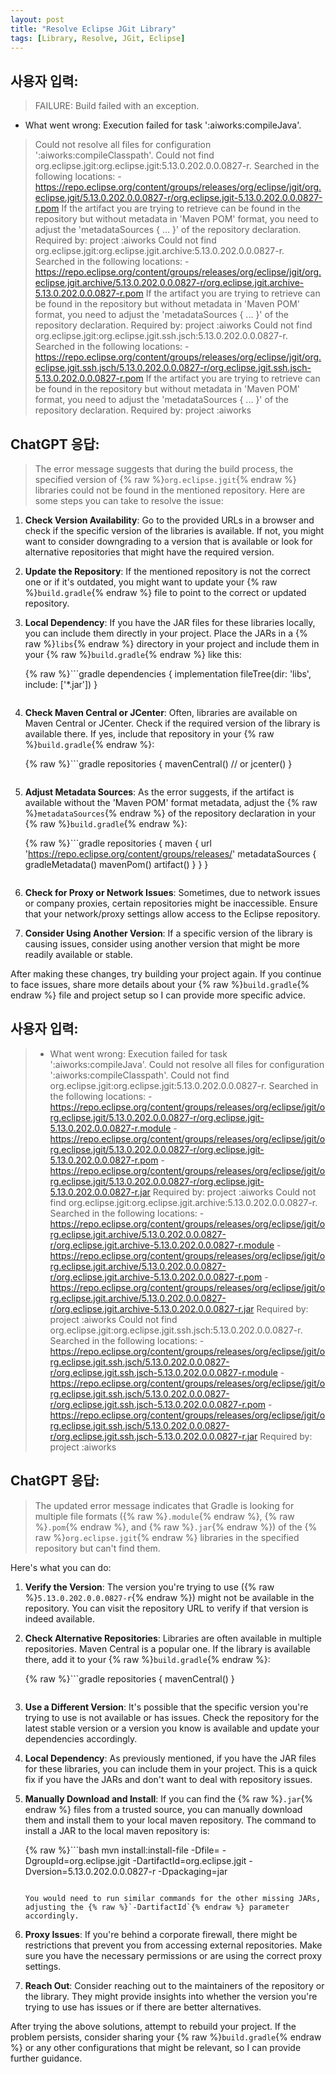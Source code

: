 ```yaml
---
layout: post
title: "Resolve Eclipse JGit Library"
tags: [Library, Resolve, JGit, Eclipse]
---
```


## 사용자 입력:
> FAILURE: Build failed with an exception.

* What went wrong:
Execution failed for task ':aiworks:compileJava'.
> Could not resolve all files for configuration ':aiworks:compileClasspath'.
   > Could not find org.eclipse.jgit:org.eclipse.jgit:5.13.0.202.0.0.0827-r.
     Searched in the following locations:
       - https://repo.eclipse.org/content/groups/releases/org/eclipse/jgit/org.eclipse.jgit/5.13.0.202.0.0.0827-r/org.eclipse.jgit-5.13.0.202.0.0.0827-r.pom
     If the artifact you are trying to retrieve can be found in the repository but without metadata in 'Maven POM' format, you need to adjust the 'metadataSources { ... }' of the repository declaration.
     Required by:
         project :aiworks
   > Could not find org.eclipse.jgit:org.eclipse.jgit.archive:5.13.0.202.0.0.0827-r.
     Searched in the following locations:
       - https://repo.eclipse.org/content/groups/releases/org/eclipse/jgit/org.eclipse.jgit.archive/5.13.0.202.0.0.0827-r/org.eclipse.jgit.archive-5.13.0.202.0.0.0827-r.pom
     If the artifact you are trying to retrieve can be found in the repository but without metadata in 'Maven POM' format, you need to adjust the 'metadataSources { ... }' of the repository declaration.
     Required by:
         project :aiworks
   > Could not find org.eclipse.jgit:org.eclipse.jgit.ssh.jsch:5.13.0.202.0.0.0827-r.
     Searched in the following locations:
       - https://repo.eclipse.org/content/groups/releases/org/eclipse/jgit/org.eclipse.jgit.ssh.jsch/5.13.0.202.0.0.0827-r/org.eclipse.jgit.ssh.jsch-5.13.0.202.0.0.0827-r.pom
     If the artifact you are trying to retrieve can be found in the repository but without metadata in 'Maven POM' format, you need to adjust the 'metadataSources { ... }' of the repository declaration.
     Required by:
         project :aiworks

## ChatGPT 응답:
> The error message suggests that during the build process, the specified version of {% raw %}`org.eclipse.jgit`{% endraw %} libraries could not be found in the mentioned repository. Here are some steps you can take to resolve the issue:

1. **Check Version Availability**: Go to the provided URLs in a browser and check if the specific version of the libraries is available. If not, you might want to consider downgrading to a version that is available or look for alternative repositories that might have the required version.

2. **Update the Repository**: If the mentioned repository is not the correct one or if it's outdated, you might want to update your {% raw %}`build.gradle`{% endraw %} file to point to the correct or updated repository.

3. **Local Dependency**: If you have the JAR files for these libraries locally, you can include them directly in your project. Place the JARs in a {% raw %}`libs`{% endraw %} directory in your project and include them in your {% raw %}`build.gradle`{% endraw %} like this:

   {% raw %}```gradle
   dependencies {
       implementation fileTree(dir: 'libs', include: ['*.jar'])
   }
   ```{% endraw %}

4. **Check Maven Central or JCenter**: Often, libraries are available on Maven Central or JCenter. Check if the required version of the library is available there. If yes, include that repository in your {% raw %}`build.gradle`{% endraw %}:

   {% raw %}```gradle
   repositories {
       mavenCentral()
       // or
       jcenter()
   }
   ```{% endraw %}

5. **Adjust Metadata Sources**: As the error suggests, if the artifact is available without the 'Maven POM' format metadata, adjust the {% raw %}`metadataSources`{% endraw %} of the repository declaration in your {% raw %}`build.gradle`{% endraw %}:

   {% raw %}```gradle
   repositories {
       maven {
           url 'https://repo.eclipse.org/content/groups/releases/'
           metadataSources {
               gradleMetadata()
               mavenPom()
               artifact()
           }
       }
   }
   ```{% endraw %}

6. **Check for Proxy or Network Issues**: Sometimes, due to network issues or company proxies, certain repositories might be inaccessible. Ensure that your network/proxy settings allow access to the Eclipse repository.

7. **Consider Using Another Version**: If a specific version of the library is causing issues, consider using another version that might be more readily available or stable.

After making these changes, try building your project again. If you continue to face issues, share more details about your {% raw %}`build.gradle`{% endraw %} file and project setup so I can provide more specific advice.

## 사용자 입력:
> * What went wrong:
Execution failed for task ':aiworks:compileJava'.
> Could not resolve all files for configuration ':aiworks:compileClasspath'.
   > Could not find org.eclipse.jgit:org.eclipse.jgit:5.13.0.202.0.0.0827-r.
     Searched in the following locations:
       - https://repo.eclipse.org/content/groups/releases/org/eclipse/jgit/org.eclipse.jgit/5.13.0.202.0.0.0827-r/org.eclipse.jgit-5.13.0.202.0.0.0827-r.module
       - https://repo.eclipse.org/content/groups/releases/org/eclipse/jgit/org.eclipse.jgit/5.13.0.202.0.0.0827-r/org.eclipse.jgit-5.13.0.202.0.0.0827-r.pom
       - https://repo.eclipse.org/content/groups/releases/org/eclipse/jgit/org.eclipse.jgit/5.13.0.202.0.0.0827-r/org.eclipse.jgit-5.13.0.202.0.0.0827-r.jar
     Required by:
         project :aiworks
   > Could not find org.eclipse.jgit:org.eclipse.jgit.archive:5.13.0.202.0.0.0827-r.
     Searched in the following locations:
       - https://repo.eclipse.org/content/groups/releases/org/eclipse/jgit/org.eclipse.jgit.archive/5.13.0.202.0.0.0827-r/org.eclipse.jgit.archive-5.13.0.202.0.0.0827-r.module
       - https://repo.eclipse.org/content/groups/releases/org/eclipse/jgit/org.eclipse.jgit.archive/5.13.0.202.0.0.0827-r/org.eclipse.jgit.archive-5.13.0.202.0.0.0827-r.pom
       - https://repo.eclipse.org/content/groups/releases/org/eclipse/jgit/org.eclipse.jgit.archive/5.13.0.202.0.0.0827-r/org.eclipse.jgit.archive-5.13.0.202.0.0.0827-r.jar
     Required by:
         project :aiworks
   > Could not find org.eclipse.jgit:org.eclipse.jgit.ssh.jsch:5.13.0.202.0.0.0827-r.
     Searched in the following locations:
       - https://repo.eclipse.org/content/groups/releases/org/eclipse/jgit/org.eclipse.jgit.ssh.jsch/5.13.0.202.0.0.0827-r/org.eclipse.jgit.ssh.jsch-5.13.0.202.0.0.0827-r.module
       - https://repo.eclipse.org/content/groups/releases/org/eclipse/jgit/org.eclipse.jgit.ssh.jsch/5.13.0.202.0.0.0827-r/org.eclipse.jgit.ssh.jsch-5.13.0.202.0.0.0827-r.pom
       - https://repo.eclipse.org/content/groups/releases/org/eclipse/jgit/org.eclipse.jgit.ssh.jsch/5.13.0.202.0.0.0827-r/org.eclipse.jgit.ssh.jsch-5.13.0.202.0.0.0827-r.jar
     Required by:
         project :aiworks

## ChatGPT 응답:
> The updated error message indicates that Gradle is looking for multiple file formats ({% raw %}`.module`{% endraw %}, {% raw %}`.pom`{% endraw %}, and {% raw %}`.jar`{% endraw %}) of the {% raw %}`org.eclipse.jgit`{% endraw %} libraries in the specified repository but can't find them.

Here's what you can do:

1. **Verify the Version**: The version you're trying to use ({% raw %}`5.13.0.202.0.0.0827-r`{% endraw %}) might not be available in the repository. You can visit the repository URL to verify if that version is indeed available.

2. **Check Alternative Repositories**: Libraries are often available in multiple repositories. Maven Central is a popular one. If the library is available there, add it to your {% raw %}`build.gradle`{% endraw %}:

   {% raw %}```gradle
   repositories {
       mavenCentral()
   }
   ```{% endraw %}

3. **Use a Different Version**: It's possible that the specific version you're trying to use is not available or has issues. Check the repository for the latest stable version or a version you know is available and update your dependencies accordingly.

4. **Local Dependency**: As previously mentioned, if you have the JAR files for these libraries, you can include them in your project. This is a quick fix if you have the JARs and don't want to deal with repository issues.

5. **Manually Download and Install**: If you can find the {% raw %}`.jar`{% endraw %} files from a trusted source, you can manually download them and install them to your local maven repository. The command to install a JAR to the local maven repository is:

   {% raw %}```bash
   mvn install:install-file -Dfile=<path-to-jar> -DgroupId=org.eclipse.jgit -DartifactId=org.eclipse.jgit -Dversion=5.13.0.202.0.0.0827-r -Dpackaging=jar
   ```{% endraw %}

   You would need to run similar commands for the other missing JARs, adjusting the {% raw %}`-DartifactId`{% endraw %} parameter accordingly.

6. **Proxy Issues**: If you're behind a corporate firewall, there might be restrictions that prevent you from accessing external repositories. Make sure you have the necessary permissions or are using the correct proxy settings.

7. **Reach Out**: Consider reaching out to the maintainers of the repository or the library. They might provide insights into whether the version you're trying to use has issues or if there are better alternatives.

After trying the above solutions, attempt to rebuild your project. If the problem persists, consider sharing your {% raw %}`build.gradle`{% endraw %} or any other configurations that might be relevant, so I can provide further guidance.

